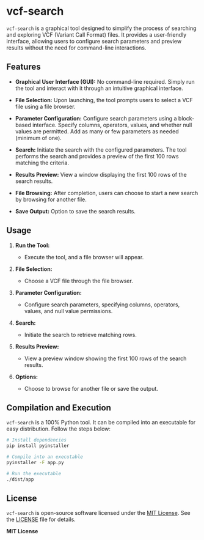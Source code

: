 # vcf-search

`vcf-search` is a graphical tool designed to simplify the process of searching and exploring VCF (Variant Call Format) files. It provides a user-friendly interface, allowing users to configure search parameters and preview results without the need for command-line interactions.

## Features

- **Graphical User Interface (GUI):** No command-line required. Simply run the tool and interact with it through an intuitive graphical interface.

- **File Selection:** Upon launching, the tool prompts users to select a VCF file using a file browser.

- **Parameter Configuration:** Configure search parameters using a block-based interface. Specify columns, operators, values, and whether null values are permitted. Add as many or few parameters as needed (minimum of one).

- **Search:** Initiate the search with the configured parameters. The tool performs the search and provides a preview of the first 100 rows matching the criteria.

- **Results Preview:** View a window displaying the first 100 rows of the search results.

- **File Browsing:** After completion, users can choose to start a new search by browsing for another file.

- **Save Output:** Option to save the search results.

## Usage

1. **Run the Tool:**
   - Execute the tool, and a file browser will appear.

2. **File Selection:**
   - Choose a VCF file through the file browser.

3. **Parameter Configuration:**
   - Configure search parameters, specifying columns, operators, values, and null value permissions.

4. **Search:**
   - Initiate the search to retrieve matching rows.

5. **Results Preview:**
   - View a preview window showing the first 100 rows of the search results.

6. **Options:**
   - Choose to browse for another file or save the output.

## Compilation and Execution

`vcf-search` is a 100% Python tool. It can be compiled into an executable for easy distribution. Follow the steps below:

```bash
# Install dependencies
pip install pyinstaller

# Compile into an executable
pyinstaller -F app.py

# Run the executable
./dist/app
```

## License

`vcf-search` is open-source software licensed under the [MIT License](LICENSE). See the [LICENSE](LICENSE) file for details.

**MIT License**
